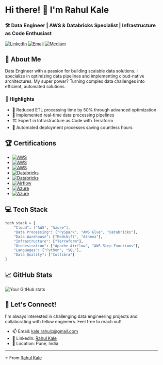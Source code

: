 # Hi there! 👋 I'm Rahul Kale

### 🛠 Data Engineer | AWS & Databricks Specialist | Infrastructure as Code Enthusiast

[![LinkedIn](https://img.shields.io/badge/LinkedIn-0077B5?style=for-the-badge&logo=linkedin&logoColor=white)](https://www.linkedin.com/in/rahul-kale-340502156/)
[![Email](https://img.shields.io/badge/Email-D14836?style=for-the-badge&logo=gmail&logoColor=white)](mailto:kale.rahulc@gmail.com)
[![Medium](https://img.shields.io/badge/Medium-12100E?style=for-the-badge&logo=medium&logoColor=white)](https://medium.com/@kaler6788)

## 🚀 About Me
Data Engineer with a passion for building scalable data solutions. I specialize in optimizing data pipelines and implementing cloud-native architectures. My super power? Turning complex data challenges into efficient, automated solutions.

### 💫 Highlights
- 🎯 Reduced ETL processing time by 50% through advanced optimization
- 🌟 Implemented real-time data processing pipelines
- 🏗️ Expert in Infrastructure as Code with Terraform
- 🔄 Automated deployment processes saving countless hours

## 🏆 Certifications
- [![AWS](https://img.shields.io/badge/Overall_Certifications-FF9900?logo=amazonaws)](https://www.credly.com/users/rahul-kale.d252125e)
- [![AWS](https://img.shields.io/badge/AWS-Certified_Solutions_Architect_Associate-FF9900?logo=amazonaws)](https://www.credly.com/earner/earned/badge/af1c4bb9-bec0-4161-9e8c-c4a130fb97a0)
- [![AWS](https://img.shields.io/badge/AWS-Certified_Data_Engineer_Associate-FF9900?logo=amazonaws)](https://www.credly.com/earner/earned/badge/56573860-d05c-453c-92cd-52d808efb8a3)
- [![Databricks](https://img.shields.io/badge/Databricks-Certified_Data_Engineer-FF3621?logo=databricks)](https://credentials.databricks.com/6bb023f9-e85b-4e8d-ba0d-f4c49b21ce4d#acc.apus7YWg)
- [![Databricks](https://img.shields.io/badge/Databricks-Certified_Associate_Developer-FF3621?logo=databricks)](https://credentials.databricks.com/8d0b6aa9-39b3-4568-ad4d-f3878772da2b)
- [![Airflow](https://img.shields.io/badge/Airflow-DAG_Authoring_Certified-017CEE?logo=apacheairflow)](https://www.credly.com/earner/earned/badge/758aeb2e-83ba-4919-8dc0-1f2481926eb7)
- [![Azure](https://img.shields.io/badge/Azure-Fundamentals-0089D6?logo=microsoftazure)](https://learn.microsoft.com/api/credentials/share/en-us/RahulKale-9940/7DA173A5D0BD594F?sharingId=B18B20628480DEF8)
- [![Azure](https://img.shields.io/badge/Azure-Data_Fundamentals-0089D6?logo=microsoftazure)](https://learn.microsoft.com/en-us/users/rahulkale-9940/transcript/v2nknslg6qmnw6p?tab=tab-modules)

## 💻 Tech Stack
```python
tech_stack = {
    "Cloud": ["AWS", "Azure"],
    "Data Processing": ["PySpark", "AWS Glue", "Databricks"],
    "Data Warehouse": ["Redshift", "Athena"],
    "Infrastructure": ["Terraform"],
    "Orchestration": ["Apache Airflow", "AWS Step Functions"],
    "Languages": ["Python", "SQL"],
    "Data Quality": ["Collibra"]
}
```

## 📈 GitHub Stats
![Your GitHub stats](https://github-readme-stats.vercel.app/api?username=RahulKale31&show_icons=true&theme=radical)

## 🤝 Let's Connect!
I'm always interested in challenging data engineering projects and collaborating with fellow engineers. Feel free to reach out!

- 📫 Email: kale.rahulc@gmail.com
- 💼 LinkedIn: [Rahul Kale](https://www.linkedin.com/in/rahul-kale340502156/)
- 📍 Location: Pune, India

---
⭐️ From [Rahul Kale](https://github.com/RahulKale31)
